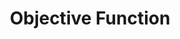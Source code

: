 ---
layout: default
title: Objective Function
nav_order: 1
description: "Objective Function Details"
permalink: /
---